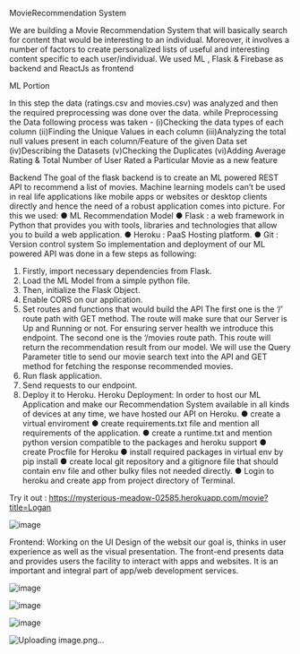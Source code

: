 MovieRecommendation System

We are building a Movie Recommendation System that will basically search for content that would be interesting to an individual. Moreover, it involves a number of factors to create personalized lists of useful and interesting content specific to each user/individual. We used ML , Flask & Firebase as backend and ReactJs as frontend


ML Portion

In this step the data (ratings.csv and movies.csv) was analyzed and then the required preprocessing was done over the data. while Preprocessing the Data following process was taken - 
(i)Checking the data types of each column 
(ii)Finding the Unique Values in each column 
(iii)Analyzing the total null values present in each column/Feature of the given Data set
(iv)Describing the Datasets
(v)Checking the Duplicates 
(vi)Adding Average Rating & Total Number of User Rated a Particular Movie as a new feature

Backend
The goal of the flask backend is to create an ML powered REST API to recommend a list of movies. Machine learning models can’t be used in real life applications like mobile apps or websites or desktop clients directly and hence the need of a robust application comes into picture. For this we used: 
● ML Recommendation Model 
● Flask : a web framework in Python that provides you with tools, libraries and technologies that allow you to build a web application. 
● Heroku : PaaS Hosting platform.
● Git : Version control system So implementation and deployment of our ML powered API was done in a few steps as following: 
1) Firstly, import necessary dependencies from Flask. 
2) Load the ML Model from a simple python file. 
3) Then, initialize the Flask Object. 
4) Enable CORS on our application. 
5) Set routes and functions that would build the API The first one is the ‘/’ route path with GET method. The route will make sure that our Server is Up and Running or not. For ensuring server health we introduce this endpoint. The second one is the ‘/movies route path. This route will return the recommendation result from our model. We will use the Query Parameter title to send our movie search text into the API and GET method for fetching the response recommended movies. 
6) Run flask application. 
7) Send requests to our endpoint. 
8) Deploy it to Heroku. Heroku Deployment: In order to host our ML Application and make our Recommendation System available in all kinds of devices at any time, we have hosted our API on Heroku.
● create a virtual enviroment
● create requirements.txt file and mention all requirements of the application. 
● create a runtime.txt and mention python version compatible to the packages and heroku support 
● create Procfile for Heroku 
● install required packages in virtual env by pip install 
● create local git repository and a gitignore file that should contain env file and other bulky files not needed directly. 
● Login to heroku and create app from project directory of Terminal.

Try it out : https://mysterious-meadow-02585.herokuapp.com/movie?title=Logan




![image](https://user-images.githubusercontent.com/63972296/166150548-19014ba0-5b37-4414-b01b-0983508192ee.png)


Frontend: 
Working on the UI Design of the websit our goal is, thinks in user experience as well as the visual presentation. The front-end presents data and provides users the facility to interact with apps and websites. It is an important and integral part of app/web development services.

![image](https://user-images.githubusercontent.com/63972296/166150554-72b71ca1-bb83-424f-b484-a1b75638ff0b.png)

![image](https://user-images.githubusercontent.com/63972296/166150524-466aba5d-b419-4483-9a96-45cb02a3c7d6.png)

![image](https://user-images.githubusercontent.com/63972296/166150589-f05ea27d-c3d1-41b2-a8d9-f195676919aa.png)

![Uploading image.png…]()




